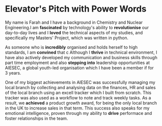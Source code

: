 # Elevator's Pitch with Power Words

My name is Farah and I have a background in Chemistry and Nuclear Engineering.I am __fascinated__ by technology's ability to __revolutionise__ our day-to-day lives and I  __loved__ the technical aspects of my studies, and specifically my Masters' Project, which was written in python. 

As someone who is __incredibly__ organised and holds herself to high standards, I am __convined__ that c Although I __thrive__ in technical environment, I have also actively developed my communication and business skills through part time employment and also __stepping into__ leadership opportunities at AIESEC, a global youth-led organisation which I have been a member if for 3 years. 

One of my biggest achievements in AIESEC was successfully managing my local branch by collecting and analysing data on the finances, HR and sales of the local branch using an excell tracker which I built from scratch. This tracker was also used as a workflow to note and track weekly tasks. As a result, we __achieved__ a product growth award, for being the only local branch in the UK to increase sales in that term. This success also speaks for my emotional intelligence, proven through my ability to __drive__ performace and foster relationships in the team. 